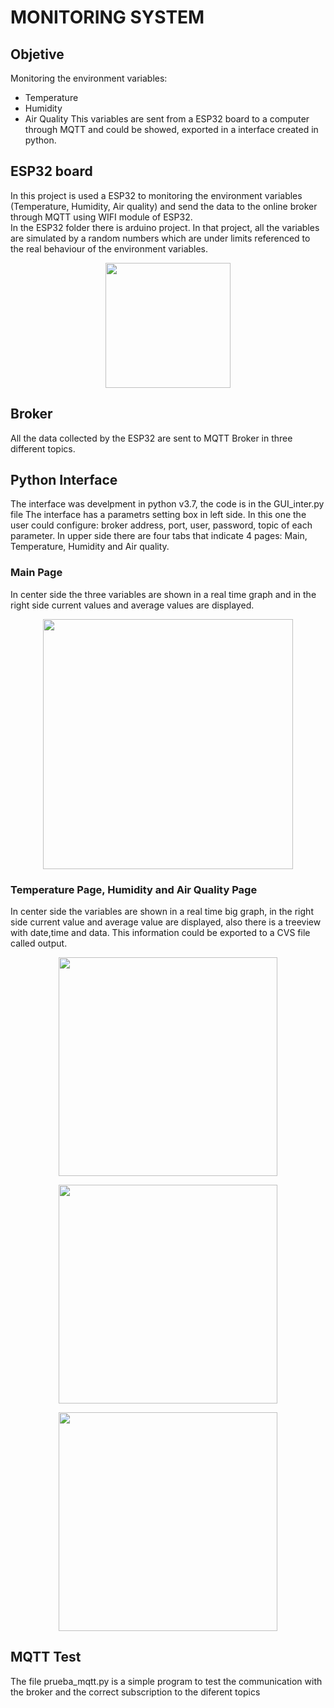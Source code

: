 # MONITORING SYSTEM
## Objetive
Monitoring the environment variables:
- Temperature
- Humidity
- Air Quality 
This variables are sent from a ESP32 board to a computer through MQTT and could be showed, exported in a interface created in python.

## ESP32 board
In this project is used a ESP32 to monitoring the environment variables (Temperature, Humidity, Air quality) and send the data to the online broker through MQTT using WIFI module of ESP32.  
In the ESP32 folder there is arduino project. In that project, all the variables are simulated by a random numbers which are under limits referenced to the real behaviour of the environment variables.  

<p align="center">
<img src="https://www.prometec.net/wp-content/uploads/2017/12/HTB1vqwDQXXXXXapXXXXq6xXFXXX0-768x768.jpg" height="200">
</p>

## Broker
All the data collected by the ESP32 are sent to MQTT Broker in three different topics.

## Python Interface
The interface was develpment in python v3.7, the code is in the GUI_inter.py file
The interface has a parametrs setting box in left side. In this one the user could configure: broker address, port, user, password, topic of each parameter.
In upper side there are four tabs that indicate 4 pages: Main, Temperature, Humidity and Air quality.

### Main Page
In center side the three variables are shown in a real time graph and in the right side current values and average values are displayed.
<p align="center">
<img src="https://github.com/JennyCGT/Project1/blob/master/images/Capture.JPG" height="400">
</p>  

### Temperature Page, Humidity and Air Quality Page  

In center side the variables are shown in a real time big graph, in the right side current value and average value are displayed, also there is a treeview with date,time and data. This information could be exported to a CVS file called output.  
<p align="center">
<img src="https://github.com/JennyCGT/Project1/blob/master/images/Capture1.JPG" height="350">
</p>  
<p align="center">
<img src="https://github.com/JennyCGT/Project1/blob/master/images/Captureh.JPG" height="350">
</p>  
<p align="center">
<img src="https://github.com/JennyCGT/Project1/blob/master/images/Capturea.JPG" height="350">
</p>  

## MQTT Test
The file prueba_mqtt.py is a simple program to test the communication with the broker and the correct subscription to the diferent topics









